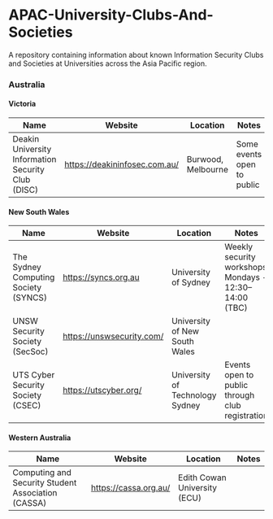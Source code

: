 # APAC-University-Clubs-And-Societies
A repository containing information about known Information Security Clubs and Societies at Universities across the Asia Pacific region.

### Australia
#### Victoria

| Name             | Website                            | Location                              | Notes                            |
| -----------------|------------------------------------|---------------------------------------|----------------------------------|
| Deakin University Information Security Club (DISC)    | https://deakininfosec.com.au/          | Burwood, Melbourne              | Some events open to public |




#### New South Wales
| Name             | Website                            | Location                              | Notes                            |
| -----------------|------------------------------------|---------------------------------------|----------------------------------|
| The Sydney Computing Society (SYNCS) | https://syncs.org.au | University of Sydney | Weekly security workshops Mondays - 12:30–14:00 (TBC) |
| UNSW Security Society (SecSoc)    | https://unswsecurity.com/          | University of New South Wales              |  |
| UTS Cyber Security Society (CSEC)    | https://utscyber.org/          | University of Technology Sydney              | Events open to public through club registration |



#### Western Australia
| Name             | Website                            | Location                              | Notes                            |
| -----------------|------------------------------------|---------------------------------------|----------------------------------|
| Computing and Security Student Association (CASSA)    | https://cassa.org.au/          | Edith Cowan University (ECU)              |  |